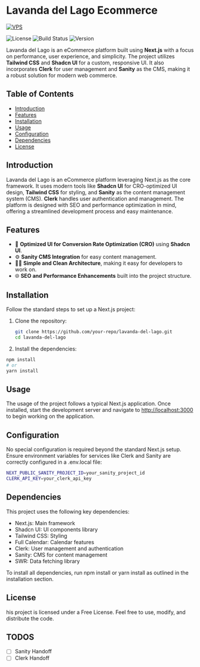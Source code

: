 # Lavanda del Lago Ecommerce

[![VPS](https://github.com/N4N1T0/lavanda-del-lago/actions/workflows/deploy.yml/badge.svg)](https://github.com/N4N1T0/lavanda-del-lago/actions/workflows/deploy.yml)

![License](https://img.shields.io/badge/license-MIT-blue.svg)
![Build Status](https://img.shields.io/badge/build-passing-brightgreen.svg)
![Version](https://img.shields.io/badge/version-4.0.0-yellow.svg)

Lavanda del Lago is an eCommerce platform built using **Next.js** with a focus on performance, user experience, and simplicity. The project utilizes **Tailwind CSS** and **Shadcn UI** for a custom, responsive UI. It also incorporates **Clerk** for user management and **Sanity** as the CMS, making it a robust solution for modern web commerce.

## Table of Contents

- [Introduction](#introduction)
- [Features](#features)
- [Installation](#installation)
- [Usage](#usage)
- [Configuration](#configuration)
- [Dependencies](#dependencies)
- [License](#license)

## Introduction

Lavanda del Lago is an eCommerce platform leveraging Next.js as the core framework. It uses modern tools like **Shadcn UI** for CRO-optimized UI design, **Tailwind CSS** for styling, and **Sanity** as the content management system (CMS). **Clerk** handles user authentication and management. The platform is designed with SEO and performance optimization in mind, offering a streamlined development process and easy maintenance.

## Features

- 🤑 **Optimized UI for Conversion Rate Optimization (CRO)** using **Shadcn UI**.
- ⚙️ **Sanity CMS Integration** for easy content management.
- 👨‍💻 **Simple and Clean Architecture**, making it easy for developers to work on.
- 🌐 **SEO and Performance Enhancements** built into the project structure.

## Installation

Follow the standard steps to set up a Next.js project:

1. Clone the repository:

   ```bash
   git clone https://github.com/your-repo/lavanda-del-lago.git
   cd lavanda-del-lago
   ```

2. Install the dependencies:

```bash
npm install
# or
yarn install
```

## Usage

The usage of the project follows a typical Next.js application. Once installed, start the development server and navigate to <http://localhost:3000> to begin working on the application.

## Configuration

No special configuration is required beyond the standard Next.js setup. Ensure environment variables for services like Clerk and Sanity are correctly configured in a .env.local file:

```bash
NEXT_PUBLIC_SANITY_PROJECT_ID=your_sanity_project_id
CLERK_API_KEY=your_clerk_api_key
```

## Dependencies

This project uses the following key dependencies:

- Next.js: Main framework
- Shadcn UI: UI components library
- Tailwind CSS: Styling
- Full Calendar: Calendar features
- Clerk: User management and authentication
- Sanity: CMS for content management
- SWR: Data fetching library

To install all dependencies, run npm install or yarn install as outlined in the installation section.

## License

his project is licensed under a Free License. Feel free to use, modify, and distribute the code.

## TODOS

- [ ] Sanity Handoff
- [ ] Clerk Handoff
